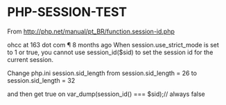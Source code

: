 # PHP-SESSION-TEST

From http://php.net/manual/pt_BR/function.session-id.php

 ohcc at 163 dot com ¶
8 months ago
When session.use_strict_mode is set to 1 or true, you cannot use session_id($sid) to set the session id for the current session.
<?php
    ini_set('session.use_strict_mode', 1);
    $sid = md5('wuxiancheng.cn');
    session_id($sid);
    session_start();
    var_dump(session_id() === $sid);// always false
?>

Change php.ini session.sid_length
from
session.sid_length = 26
to
session.sid_length = 32

and then get true on var_dump(session_id() === $sid);// always false
